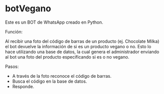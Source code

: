 # botVegano

Este es un BOT de WhatsApp creado en Python.

Función:

Al recibir una foto del código de barras de un producto (ej. Chocolate Milka) el bot devuelve la información de si es un producto vegano o no. Esto lo hace utilizando una base de datos, la cual genera el administrador enviando al bot una foto del producto especificando si es o no vegano.

Pasos:
- A través de la foto reconoce el código de barras.
- Busca el código en la base de datos.
- Responde.
